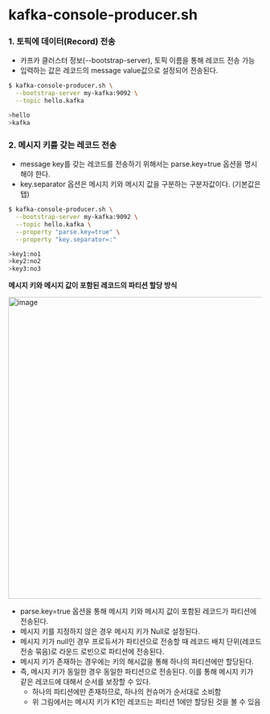 # kafka-console-producer.sh

### 1. 토픽에 데이터(Record) 전송
* 카프카 클러스터 정보(--bootstrap-server), 토픽 이름을 통해 레코드 전송 가능
* 입력하는 값은 레코드의 message value값으로 설정되어 전송된다.
```bash
$ kafka-console-producer.sh \
  --bootstrap-server my-kafka:9092 \
  --topic hello.kafka

>hello
>kafka
```

### 2. 메시지 키를 갖는 레코드 전송
* message key를 갖는 레코드를 전송하기 위해서는 parse.key=true 옵션을 명시해야 한다.
* key.separator 옵션은 메시지 키와 메시지 값을 구분하는 구분자값이다. (기본값은 탭)
```bash
$ kafka-console-producer.sh \
  --bootstrap-server my-kafka:9092 \
  --topic hello.kafka \
  --property "parse.key=true" \
  --property "key.separator=:"

>key1:no1
>key2:no2
>key3:no3
```


**메시지 키와 메시지 값이 포함된 레코드의 파티션 할당 방식**

<img width="600" alt="image" src="https://github.com/twoosky/TIL/assets/50009240/adfbf48d-d951-4a80-ba02-d2a60b13639d">


* parse.key=true 옵션을 통해 메시지 키와 메시지 값이 포함된 레코드가 파티션에 전송된다.
* 메시지 키를 지정하지 않은 경우 메시지 키가 Null로 설정된다.
* 메시지 키가 null인 경우 프로듀서가 파티션으로 전송할 때 레코드 배치 단위(레코드 전송 묶음)로 라운드 로빈으로 파티션에 전송된다.
* 메시지 키가 존재하는 경우에는 키의 해시값을 통해 하나의 파티션에만 할당된다.
* 즉, 메시지 키가 동일한 경우 동일한 파티션으로 전송된다. 이를 통해 메시지 키가 같은 레코드에 대해서 순서를 보장할 수 있다.
  * 하나의 파티션에만 존재하므로, 하나의 컨슈머가 순서대로 소비함
  * 위 그림에서는 메시지 키가 K1인 레코드는 파티션 1에만 할당된 것을 볼 수 있음
